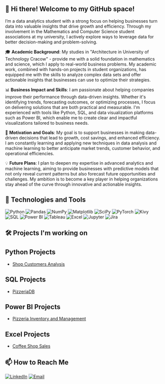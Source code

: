 ## 👋 Hi there! Welcome to my GitHub space!

I’m a data analytics student with a strong focus on helping businesses turn data into valuable insights that drive growth and efficiency. Through my involvement in the Mathematics and Computer Science student associations at my university, I actively explore ways to leverage data for better decision-making and problem-solving.

🎓 **Academic Background**: My studies in "Architecture in University of Technology Cracow" - provide me with a solid foundation in mathematics and  science, which I apply to real-world business problems. My academic work, combined with hands-on projects in student organizations, has equipped me with the skills to analyze complex data sets and offer actionable insights that businesses can use to optimize their strategies.

📊 **Business Impact and Skills**: I am passionate about helping companies improve their performance through data-driven insights. Whether it's identifying trends, forecasting outcomes, or optimizing processes, I focus on delivering solutions that are both practical and measurable. I'm experienced with tools like Python, SQL, and data visualization platforms such as Power BI, which enable me to create clear and impactful visualizations tailored to business needs.

🌱 **Motivation and Goals**: My goal is to support businesses in making data-driven decisions that lead to growth, cost savings, and enhanced efficiency. I am constantly learning and applying new techniques in data analysis and machine learning to better anticipate market trends, customer behavior, and operational efficiencies.

💡 **Future Plans**: I plan to deepen my expertise in advanced analytics and machine learning, aiming to provide businesses with predictive models that not only reveal current patterns but also forecast future opportunities and challenges. My ambition is to become a key player in helping organizations stay ahead of the curve through innovative and actionable insights.



## 🔧 Technologies and Tools

![Python](https://img.shields.io/badge/Python-3776AB?style=for-the-badge&logo=python&logoColor=white)
![Pandas](https://img.shields.io/badge/Pandas-150458?style=for-the-badge&logo=pandas&logoColor=white)
![NumPy](https://img.shields.io/badge/NumPy-013243?style=for-the-badge&logo=numpy&logoColor=white)
![Matplotlib](https://img.shields.io/badge/Matplotlib-20232A?style=for-the-badge&logo=matplotlib&logoColor=white)
![SciPy](https://img.shields.io/badge/SciPy-8CAAE6?style=for-the-badge&logo=scipy&logoColor=white)
![PyTorch](https://img.shields.io/badge/PyTorch-EE4C2C?style=for-the-badge&logo=pytorch&logoColor=white)
![Kivy](https://img.shields.io/badge/Kivy-463B3D?style=for-the-badge&logo=kivy&logoColor=white)
![SQL](https://img.shields.io/badge/SQL-4479A1?style=for-the-badge&logo=postgresql&logoColor=white)
![Power BI](https://img.shields.io/badge/Power_BI-F2C811?style=for-the-badge&logo=power-bi&logoColor=black)
![Tableau](https://img.shields.io/badge/Tableau-E97627?style=for-the-badge&logo=tableau&logoColor=white)
![Excel](https://img.shields.io/badge/Microsoft_Excel-217346?style=for-the-badge&logo=microsoft-excel&logoColor=white)
![Jupyter](https://img.shields.io/badge/Jupyter-F37626?style=for-the-badge&logo=jupyter&logoColor=white)
![Jira](https://img.shields.io/badge/Jira-0052CC?style=for-the-badge&logo=jira&logoColor=white)



## 🛠️ Projects I'm working on

## Python Projects

- [Shop Customers Analysis](https://github.com/karolholda/Python-for-Data-Analysis/tree/main)




## SQL Projects
- [PizzeriaDB](https://github.com/karolholda/SQL-for-Data-Analysis/tree/main/2%20SQL%20Project%20for%20Data%20Analysis%20Pizzeria)

## Power BI Projects
- [Pizzeria Inventory and Management](https://github.com/karolholda/Power-BI-for-Data-Analysis/tree/main/Pizzeria%20Inventory%20and%20Management%20Project)

## Excel Projects
- [Coffee Shop Sales](https://github.com/karolholda/Excel-for-Data-Analysis/tree/main/Coffee%20Shop%20Project)

## 📫 How to Reach Me

[![LinkedIn](https://img.shields.io/badge/LinkedIn-0077B5?style=for-the-badge&logo=linkedin&logoColor=white)](https://www.linkedin.com/in/karol-ho%C5%82da-58976833b/)
[![Email](https://img.shields.io/badge/Email-D14836?style=for-the-badge&logo=gmail&logoColor=white)](mailto:contact@karolholda.com)
